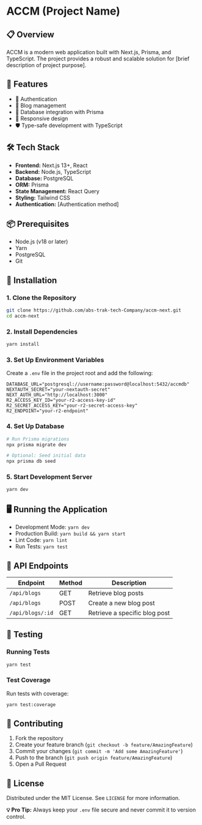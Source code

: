# ACCM (Project Name)

## 📋 Overview

ACCM is a modern web application built with Next.js, Prisma, and TypeScript. The project provides a robust and scalable solution for [brief description of project purpose].

## 🚀 Features

- 🔐 Authentication
- 📝 Blog management
- 💾 Database integration with Prisma
- 🎨 Responsive design
- 🛡️ Type-safe development with TypeScript

## 🛠 Tech Stack

- **Frontend:** Next.js 13+, React
- **Backend:** Node.js, TypeScript
- **Database:** PostgreSQL
- **ORM:** Prisma
- **State Management:** React Query
- **Styling:** Tailwind CSS
- **Authentication:** [Authentication method]

## 📦 Prerequisites

- Node.js (v18 or later)
- Yarn
- PostgreSQL
- Git

## 🔧 Installation

### 1. Clone the Repository

```bash
git clone https://github.com/abs-trak-tech-Company/accm-next.git
cd accm-next
```

### 2. Install Dependencies

```bash
yarn install
```

### 3. Set Up Environment Variables

Create a `.env` file in the project root and add the following:

```env
DATABASE_URL="postgresql://username:password@localhost:5432/accmdb"
NEXTAUTH_SECRET="your-nextauth-secret"
NEXT_AUTH_URL="http://localhost:3000"
R2_ACCESS_KEY_ID="your-r2-access-key-id"
R2_SECRET_ACCESS_KEY="your-r2-secret-access-key"
R2_ENDPOINT="your-r2-endpoint"
```

### 4. Set Up Database

```bash
# Run Prisma migrations
npx prisma migrate dev

# Optional: Seed initial data
npx prisma db seed
```

### 5. Start Development Server

```bash
yarn dev
```

## 🖥️ Running the Application

- Development Mode: `yarn dev`
- Production Build: `yarn build && yarn start`
- Lint Code: `yarn lint`
- Run Tests: `yarn test`

## 📡 API Endpoints

| Endpoint | Method | Description |
|----------|--------|-------------|
| `/api/blogs` | GET | Retrieve blog posts |
| `/api/blogs` | POST | Create a new blog post |
| `/api/blogs/:id` | GET | Retrieve a specific blog post |

## 🧪 Testing

### Running Tests

```bash
yarn test
```

### Test Coverage

Run tests with coverage:
```bash
yarn test:coverage
```

## 🤝 Contributing

1. Fork the repository
2. Create your feature branch (`git checkout -b feature/AmazingFeature`)
3. Commit your changes (`git commit -m 'Add some AmazingFeature'`)
4. Push to the branch (`git push origin feature/AmazingFeature`)
5. Open a Pull Request

## 📜 License

Distributed under the MIT License. See `LICENSE` for more information.


**💡 Pro Tip:** Always keep your `.env` file secure and never commit it to version control.